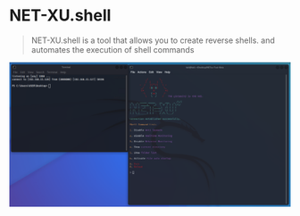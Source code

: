 # NET-XU.shell
> NET-XU.shell is a tool that allows you to create reverse shells. and automates the execution of shell commands
 
![Cpntrol Panel](imgs/banners.png)
